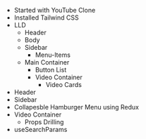 
- Started with YouTube Clone
- Installed Tailwind CSS
- LLD
    - Header
    - Body
    - Sidebar
        - Menu-Items
    - Main Container
        - Button List
        - Video Container
            - Video Cards
- Header
- Sidebar
- Collapesble Hamburger Menu using Redux 
- Video Container
    - Props Drilling
- useSearchParams


